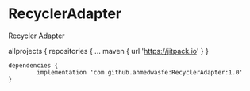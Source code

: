 # RecyclerAdapter
Recycler Adapter

allprojects {
		repositories {
			...
			maven { url 'https://jitpack.io' }
		}
    
    dependencies {
	        implementation 'com.github.ahmedwasfe:RecyclerAdapter:1.0'
	}
